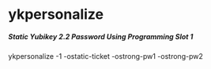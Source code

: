 # ykpersonalize

##### Static Yubikey 2.2 Password Using Programming Slot 1

   ykpersonalize  -1 -ostatic-ticket -ostrong-pw1 -ostrong-pw2
